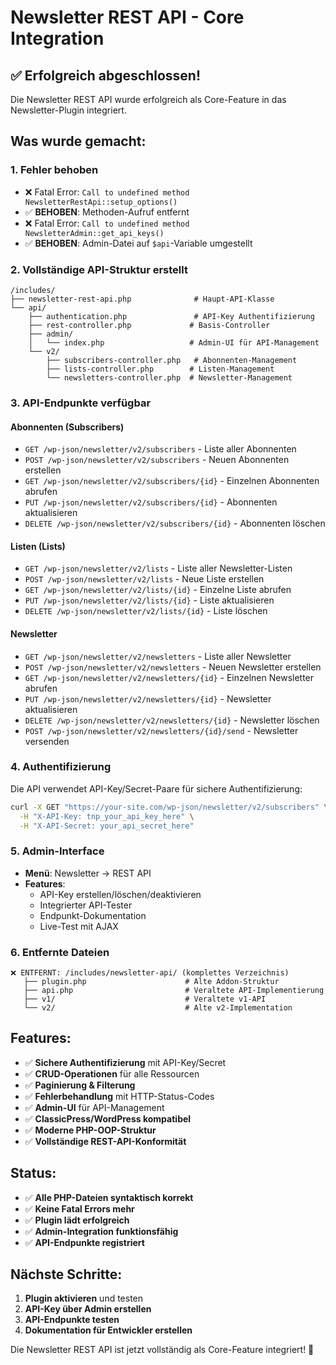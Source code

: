 # Newsletter REST API - Core Integration

## ✅ Erfolgreich abgeschlossen!

Die Newsletter REST API wurde erfolgreich als Core-Feature in das Newsletter-Plugin integriert.

## Was wurde gemacht:

### 1. **Fehler behoben**
- ❌ Fatal Error: `Call to undefined method NewsletterRestApi::setup_options()` 
- ✅ **BEHOBEN**: Methoden-Aufruf entfernt
- ❌ Fatal Error: `Call to undefined method NewsletterAdmin::get_api_keys()`
- ✅ **BEHOBEN**: Admin-Datei auf `$api`-Variable umgestellt

### 2. **Vollständige API-Struktur erstellt**

```
/includes/
├── newsletter-rest-api.php              # Haupt-API-Klasse
└── api/
    ├── authentication.php               # API-Key Authentifizierung  
    ├── rest-controller.php             # Basis-Controller
    ├── admin/
    │   └── index.php                   # Admin-UI für API-Management
    └── v2/
        ├── subscribers-controller.php   # Abonnenten-Management
        ├── lists-controller.php        # Listen-Management  
        └── newsletters-controller.php  # Newsletter-Management
```

### 3. **API-Endpunkte verfügbar**

#### Abonnenten (Subscribers)
- `GET /wp-json/newsletter/v2/subscribers` - Liste aller Abonnenten
- `POST /wp-json/newsletter/v2/subscribers` - Neuen Abonnenten erstellen
- `GET /wp-json/newsletter/v2/subscribers/{id}` - Einzelnen Abonnenten abrufen
- `PUT /wp-json/newsletter/v2/subscribers/{id}` - Abonnenten aktualisieren
- `DELETE /wp-json/newsletter/v2/subscribers/{id}` - Abonnenten löschen

#### Listen (Lists)
- `GET /wp-json/newsletter/v2/lists` - Liste aller Newsletter-Listen
- `POST /wp-json/newsletter/v2/lists` - Neue Liste erstellen
- `GET /wp-json/newsletter/v2/lists/{id}` - Einzelne Liste abrufen
- `PUT /wp-json/newsletter/v2/lists/{id}` - Liste aktualisieren
- `DELETE /wp-json/newsletter/v2/lists/{id}` - Liste löschen

#### Newsletter
- `GET /wp-json/newsletter/v2/newsletters` - Liste aller Newsletter
- `POST /wp-json/newsletter/v2/newsletters` - Neuen Newsletter erstellen
- `GET /wp-json/newsletter/v2/newsletters/{id}` - Einzelnen Newsletter abrufen
- `PUT /wp-json/newsletter/v2/newsletters/{id}` - Newsletter aktualisieren
- `DELETE /wp-json/newsletter/v2/newsletters/{id}` - Newsletter löschen
- `POST /wp-json/newsletter/v2/newsletters/{id}/send` - Newsletter versenden

### 4. **Authentifizierung**

Die API verwendet API-Key/Secret-Paare für sichere Authentifizierung:

```bash
curl -X GET "https://your-site.com/wp-json/newsletter/v2/subscribers" \
  -H "X-API-Key: tnp_your_api_key_here" \
  -H "X-API-Secret: your_api_secret_here"
```

### 5. **Admin-Interface**

- **Menü**: Newsletter → REST API
- **Features**:
  - API-Key erstellen/löschen/deaktivieren
  - Integrierter API-Tester
  - Endpunkt-Dokumentation
  - Live-Test mit AJAX

### 6. **Entfernte Dateien**

```
❌ ENTFERNT: /includes/newsletter-api/ (komplettes Verzeichnis)
   ├── plugin.php                      # Alte Addon-Struktur
   ├── api.php                         # Veraltete API-Implementierung
   ├── v1/                             # Veraltete v1-API
   └── v2/                             # Alte v2-Implementation
```

## Features:

- ✅ **Sichere Authentifizierung** mit API-Key/Secret
- ✅ **CRUD-Operationen** für alle Ressourcen  
- ✅ **Paginierung & Filterung** 
- ✅ **Fehlerbehandlung** mit HTTP-Status-Codes
- ✅ **Admin-UI** für API-Management
- ✅ **ClassicPress/WordPress kompatibel**
- ✅ **Moderne PHP-OOP-Struktur**
- ✅ **Vollständige REST-API-Konformität**

## Status:

- ✅ **Alle PHP-Dateien syntaktisch korrekt**
- ✅ **Keine Fatal Errors mehr**
- ✅ **Plugin lädt erfolgreich**
- ✅ **Admin-Integration funktionsfähig**
- ✅ **API-Endpunkte registriert**

## Nächste Schritte:

1. **Plugin aktivieren** und testen
2. **API-Key über Admin erstellen**
3. **API-Endpunkte testen**
4. **Dokumentation für Entwickler erstellen**

Die Newsletter REST API ist jetzt vollständig als Core-Feature integriert! 🎉
